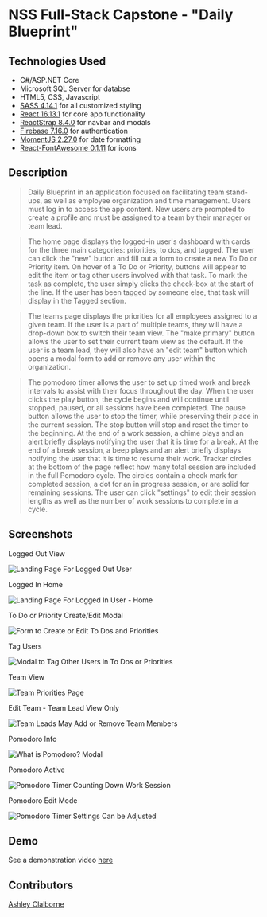 # NSS Full-Stack Capstone - "Daily Blueprint"

## Technologies Used
* C#/ASP.NET Core
* Microsoft SQL Server for databse
* HTML5, CSS, Javascript
* [SASS 4.14.1](https://sass-lang.com/) for all customized styling
* [React 16.13.1](https://reactjs.org/) for core app functionality
* [ReactStrap 8.4.0](https://reactstrap.github.io/) for navbar and modals
* [Firebase 7.16.0](https://firebase.google.com/) for authentication
* [MomentJS 2.27.0](https://momentjs.com/) for date formatting
* [React-FontAwesome 0.1.11](https://github.com/FortAwesome/react-fontawesome) for icons

## Description
> Daily Blueprint in an application focused on facilitating team stand-ups, as well as employee organization and time management. Users must log in to access the app content.  New users are prompted to create a profile and must be assigned to a team by their manager or team lead.

> The home page displays the logged-in user's dashboard with cards for the three main categories: priorities, to dos, and tagged.  The user can click the "new" button and fill out a form to create a new To Do or Priority item.  On hover of a To Do or Priority, buttons will appear to edit the item or tag other users involved with that task.  To mark the task as complete, the user simply clicks the check-box at the start of the line.  If the user has been tagged by someone else, that task will display in the Tagged section.

> The teams page displays the priorities for all employees assigned to a given team.  If the user is a part of multiple teams, they will have a drop-down box to switch their team view.  The "make primary" button allows the user to set their current team view as the default.  If the user is a team lead, they will also have an "edit team" button which opens a modal form to add or remove any user within the organization.

> The pomodoro timer allows the user to set up timed work and break intervals to assist with their focus throughout the day.  When the user clicks the play button, the cycle begins and will continue until stopped, paused, or all sessions have been completed. The pause button allows the user to stop the timer, while preserving their place in the current session. The stop button will stop and reset the timer to the beginning. At the end of a work session, a chime plays and an alert briefly displays notifying the user that it is time for a break.  At the end of a break session, a beep plays and an alert briefly displays notifying the user that it is time to resume their work. Tracker circles at the bottom of the page reflect how many total session are included in the full Pomodoro cycle.  The circles contain a check mark for completed session, a dot for an in progress session, or are solid for remaining sessions.  The user can click "settings" to edit their session lengths as well as the number of work sessions to complete in a cycle.

## Screenshots
Logged Out View

![Landing Page For Logged Out User](https://raw.githubusercontent.com/aclai4067/daily-blueprint-capstone/master/screenshots/dbpLogin.png)


Logged In Home

![Landing Page For Logged In User - Home](https://raw.githubusercontent.com/aclai4067/daily-blueprint-capstone/master/screenshots/dbpDashboard.png)


To Do or Priority Create/Edit Modal

![Form to Create or Edit To Dos and Priorities](https://raw.githubusercontent.com/aclai4067/daily-blueprint-capstone/master/screenshots/dbpCreateEditToDoModal.png)


Tag Users

![Modal to Tag Other Users in To Dos or Priorities](https://raw.githubusercontent.com/aclai4067/daily-blueprint-capstone/master/screenshots/dbpTagModal.png)


Team View

![Team Priorities Page](https://raw.githubusercontent.com/aclai4067/daily-blueprint-capstone/master/screenshots/dbpTeamView.png)


Edit Team - Team Lead View Only

![Team Leads May Add or Remove Team Members](https://raw.githubusercontent.com/aclai4067/daily-blueprint-capstone/master/screenshots/dbpEditTeamModal.png)


Pomodoro Info

![What is Pomodoro? Modal](https://raw.githubusercontent.com/aclai4067/daily-blueprint-capstone/master/screenshots/dbpPomodoroInfoModal.png)


Pomodoro Active

![Pomodoro Timer Counting Down Work Session](https://raw.githubusercontent.com/aclai4067/daily-blueprint-capstone/master/screenshots/dbpPomodoro.png)


Pomodoro Edit Mode

![Pomodoro Timer Settings Can be Adjusted](https://raw.githubusercontent.com/aclai4067/daily-blueprint-capstone/master/screenshots/DBPPomodoroEdit.png)


## Demo
See a demonstration video [here](https://www.youtube.com/watch?v=hfc23wYMSGQ&feature=youtu.be)

## Contributors
[Ashley Claiborne](https://github.com/aclai4067)
